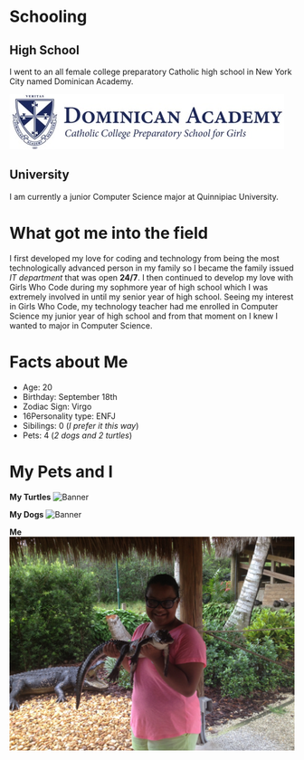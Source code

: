 

# Schooling

## High School

I went to an all female college preparatory Catholic high school in New York City named Dominican Academy. 

![Banner](./schooling.jpeg)

## University 

I am currently a junior Computer Science major at Quinnipiac University.

# What got me into the field

I first developed my love for coding and technology from being the most technologically advanced person in my family so I became the family issued _IT department_ that was open **24/7**. I then continued to develop my love with Girls Who Code during my sophmore year of high school which I was extremely involved in until my senior year of high school. Seeing my interest in Girls Who Code, my technology teacher had me enrolled in Computer Science my junior year of high school and from that moment on I knew I wanted to major in Computer Science.

# Facts about Me 

- Age: 20
- Birthday: September 18th 
- Zodiac Sign: Virgo
- 16Personality type: ENFJ
- Sibilings: 0 (_I prefer it this way_)
- Pets: 4 (_2 dogs and 2 turtles_)

# My Pets and I 

**My Turtles**
![Banner](./DA80C89B-A9A0-46D2-ACED-097A08E02B7F.heic)


**My Dogs**
![Banner](./E7802A43-6319-44DC-A843-8B3754CEC466.heic)

**Me**
![Banner](./AC614D51-CB6B-450F-B82E-BDAFC087973B.jpeg)
